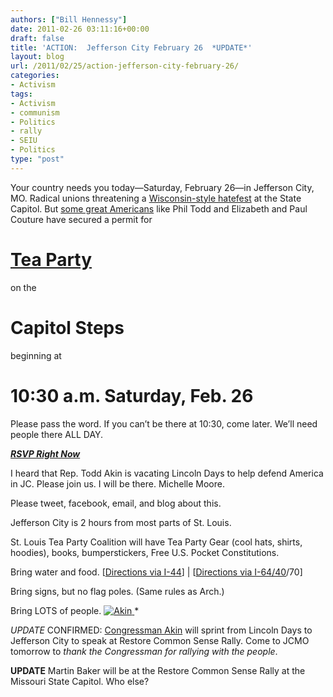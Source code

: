 ```yaml
---
authors: ["Bill Hennessy"]
date: 2011-02-26 03:11:16+00:00
draft: false
title: 'ACTION:  Jefferson City February 26  *UPDATE*'
layout: blog
url: /2011/02/25/action-jefferson-city-february-26/
categories:
- Activism
tags:
- Activism
- communism
- Politics
- rally
- SEIU
- Politics
type: "post"
---
```


Your country needs you today—Saturday, February 26—in Jefferson City, MO. Radical unions threatening a [Wisconsin-style hatefest](https://www.poedpatriot.com/2011/02/missouri-democrat-and-seiu-to-bring.html) at the State Capitol. But [some great Americans](https://www.poedpatriot.com/2011/02/missouri-tea-party-call-to-action.html) like Phil Todd and Elizabeth and Paul Couture have secured a permit for 

 

# [Tea Party](https://www.franklincountypatriots.org/2011/02/rally-in-jefferson-city-saturday/)

 

on the 

 

# Capitol Steps

 

beginning at 

 

# 10:30 a.m. Saturday, Feb. 26

 

 

Please pass the word. If you can’t be there at 10:30, come later. We’ll need people there ALL DAY.

 

**[_**RSVP Right Now**_](https://www.facebook.com/event.php?eid=185406014832023)**

 

I heard that Rep. Todd Akin is vacating Lincoln Days to help defend America in JC. Please join us. I will be there. Michelle Moore.

 

Please tweet, facebook, email, and blog about this. 

 

Jefferson City is 2 hours from most parts of St. Louis.

 

St. Louis Tea Party Coalition will have Tea Party Gear (cool hats, shirts, hoodies), books, bumperstickers, Free U.S. Pocket Constitutions.

 

Bring water and food. [[Directions via I-44](https://goo.gl/maps/exRr)] | [[Directions via I-64/40](https://goo.gl/maps/RX4V)/70]

 

Bring signs, but no flag poles. (Same rules as Arch.)

 

Bring LOTS of people. [![Akin](https://hennessysview.com/wp-content/uploads/2011/02/Akin_thumb.jpg)
](https://hennessysview.com/wp-content/uploads/2011/02/Akin.jpg)*


 

*UPDATE* CONFIRMED: [Congressman Akin](https://akin.house.gov/) will sprint from Lincoln Days to Jefferson City to speak at Restore Common Sense Rally. Come to JCMO tomorrow to _thank the Congressman for rallying with the people_.

 

**UPDATE** Martin Baker will be at the Restore Common Sense Rally at the Missouri State Capitol. Who else?
